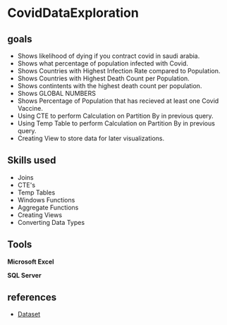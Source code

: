 # CovidDataExploration

## goals


- Shows likelihood of dying if you contract covid in saudi arabia.
- Shows what percentage of population infected with Covid.
- Shows Countries with Highest Infection Rate compared to Population.
- Shows Countries with Highest Death Count per Population.
- Shows contintents with the highest death count per population.
- Shows GLOBAL NUMBERS 
- Shows Percentage of Population that has recieved at least one Covid Vaccine.
- Using CTE to perform Calculation on Partition By in previous query.
- Using Temp Table to perform Calculation on Partition By in previous query.
- Creating View to store data for later visualizations.
## Skills used

- Joins
- CTE's
- Temp Tables
- Windows Functions
- Aggregate Functions
- Creating Views
- Converting Data Types

## Tools

 **Microsoft Excel** 
 
 **SQL Server**



## references

 - [Dataset](https://ourworldindata.org/covid-deaths)
 
